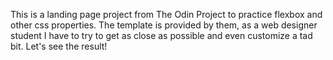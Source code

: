 This is a landing page project from The Odin Project to practice flexbox and other css properties.
The template is provided by them, as a web designer student I have to try to get as close as possible and even customize a tad bit. Let's see the result!
